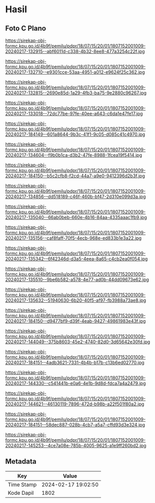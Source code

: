 # Hasil

## Foto C Plano

https://sirekap-obj-formc.kpu.go.id/4b9f/pemilu/pdpr/18/07/15/20/01/1807152001009-20240217-132915--abf6011d-c338-4b32-8ee8-477a3254c22f.jpg

https://sirekap-obj-formc.kpu.go.id/4b9f/pemilu/pdpr/18/07/15/20/01/1807152001009-20240217-132710--e9301cce-53aa-4951-a012-e9624f25c362.jpg

https://sirekap-obj-formc.kpu.go.id/4b9f/pemilu/pdpr/18/07/15/20/01/1807152001009-20240217-132815--2690e85d-1a29-4fb3-ba75-9e2880c96267.jpg

https://sirekap-obj-formc.kpu.go.id/4b9f/pemilu/pdpr/18/07/15/20/01/1807152001009-20240217-133018--72dc77be-97fe-40ee-a643-c6da1e47fe17.jpg

https://sirekap-obj-formc.kpu.go.id/4b9f/pemilu/pdpr/18/07/15/20/01/1807152001009-20240217-184149--601a8644-9b3c-41f1-9c05-d085c41c4970.jpg

https://sirekap-obj-formc.kpu.go.id/4b9f/pemilu/pdpr/18/07/15/20/01/1807152001009-20240217-134604--f9b0b1ca-d3b2-47fe-8988-1fcea19f5414.jpg

https://sirekap-obj-formc.kpu.go.id/4b9f/pemilu/pdpr/18/07/15/20/01/1807152001009-20240217-184150--b5c2cfb8-f2cd-44a7-a9e0-9412396d2b3f.jpg

https://sirekap-obj-formc.kpu.go.id/4b9f/pemilu/pdpr/18/07/15/20/01/1807152001009-20240217-134856--dd518189-c46f-460b-bf47-2d310e099d3a.jpg

https://sirekap-obj-formc.kpu.go.id/4b9f/pemilu/pdpr/18/07/15/20/01/1807152001009-20240217-135040--66ab0beb-660e-4b16-84aa-4335aaac1fb9.jpg

https://sirekap-obj-formc.kpu.go.id/4b9f/pemilu/pdpr/18/07/15/20/01/1807152001009-20240217-135156--caf8faff-70f5-4ecb-968e-ed833b1e3a22.jpg

https://sirekap-obj-formc.kpu.go.id/4b9f/pemilu/pdpr/18/07/15/20/01/1807152001009-20240217-135342--6f42346d-d3a5-4eea-8a65-c4cb2ea0f054.jpg

https://sirekap-obj-formc.kpu.go.id/4b9f/pemilu/pdpr/18/07/15/20/01/1807152001009-20240217-135510--9be6b582-a578-4e77-ad0b-44dd09673e62.jpg

https://sirekap-obj-formc.kpu.go.id/4b9f/pemilu/pdpr/18/07/15/20/01/1807152001009-20240217-135632--51940630-6b20-40f5-af97-fb3988a73ae8.jpg

https://sirekap-obj-formc.kpu.go.id/4b9f/pemilu/pdpr/18/07/15/20/01/1807152001009-20240217-184150--d9477bf9-d39f-4eab-9427-49861983e43f.jpg

https://sirekap-obj-formc.kpu.go.id/4b9f/pemilu/pdpr/18/07/15/20/01/1807152001009-20240217-144049--375b8603-45e2-4740-82d0-3d65642e30fd.jpg

https://sirekap-obj-formc.kpu.go.id/4b9f/pemilu/pdpr/18/07/15/20/01/1807152001009-20240217-184151--4adb3621-7331-4b4b-b17b-c13b6ed02770.jpg

https://sirekap-obj-formc.kpu.go.id/4b9f/pemilu/pdpr/18/07/15/20/01/1807152001009-20240217-144330--c541441b-e0a6-4e1b-9d8d-fdca7a4a2479.jpg

https://sirekap-obj-formc.kpu.go.id/4b9f/pemilu/pdpr/18/07/15/20/01/1807152001009-20240217-144621--46130119-7896-472d-b98b-a22f501f80a2.jpg

https://sirekap-obj-formc.kpu.go.id/4b9f/pemilu/pdpr/18/07/15/20/01/1807152001009-20240217-184151--58dec887-028b-4cb7-a5a7-cffd93d3e324.jpg

https://sirekap-obj-formc.kpu.go.id/4b9f/pemilu/pdpr/18/07/15/20/01/1807152001009-20240217-145253--4ce7a08e-785b-4005-9625-a1e9ff260bd2.jpg


## Metadata

| Key        | Value               |
| ---------- | ------------------- |
| Time Stamp | 2024-02-17 19:02:50 |
| Kode Dapil | 1802                |



